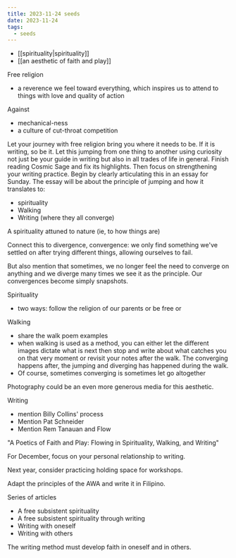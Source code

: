 ```yaml
---
title: 2023-11-24 seeds
date: 2023-11-24
tags:
  - seeds
---
```

- [[spirituality|spirituality]]
- [[an aesthetic of faith and play]]

Free religion

- a reverence we feel toward everything, which inspires us to attend to things with love and quality of action

Against
- mechanical-ness
- a culture of cut-throat competition

Let your journey with free religion bring you where it needs to be. If it is writing, so be it. Let this jumping from one thing to another using curiosity not just be your guide in writing but also in all trades of life in general. Finish reading Cosmic Sage and fix its highlights. Then focus on strengthening your writing practice. Begin by clearly articulating this in an essay for Sunday. The essay will be about the principle of jumping and how it translates to:
- spirituality
- Walking
- Writing (where they all converge)

A spirituality attuned to nature (ie, to how things are)

Connect this to divergence, convergence: we only find something we've settled on after trying different things, allowing ourselves to fail.

But also mention that sometimes, we no longer feel the need to converge on anything and we diverge many times we see it as the principle. Our convergences become simply snapshots.

Spirituality
- two ways: follow the religion of our parents or be free or 

Walking
- share the walk poem examples
- when walking is used as a method, you can either let the different images dictate what is next then stop and write about what catches you on that very moment or revisit your notes after the walk. The converging happens after, the jumping and diverging has happened during the walk.
- Of course, sometimes converging is sometimes let go altogether

Photography could be an even more generous media for this aesthetic.

Writing
- mention Billy Collins' process
- Mention Pat Schneider
- Mention Rem Tanauan and Flow

"A Poetics of Faith and Play: Flowing in Spirituality, Walking, and Writing"

For December, focus on your personal relationship to writing.

Next year, consider practicing holding space for workshops.

Adapt the principles of the AWA and write it in Filipino.

Series of articles
- A free subsistent spirituality
- A free subsistent spirituality through writing
- Writing with oneself
- Writing with others

The writing method must develop faith in oneself and in others.